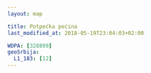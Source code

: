 ```yaml
---
layout: map

title: Potpećka pećina
last_modified_at: 2018-05-19T23:04:03+02:00

WDPA: [328899]
geoSrbija:
  L1_183: [12]
---
```

